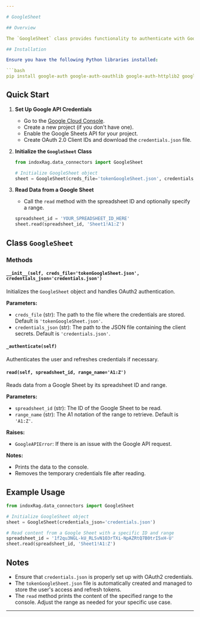 ```yaml
---

# GoogleSheet 

## Overview

The `GoogleSheet` class provides functionality to authenticate with Google Sheets using OAuth2 and read data from a specific Google Sheet. It supports reading data from a defined range within the sheet and prints the contents to the console.

## Installation

Ensure you have the following Python libraries installed:

```bash
pip install google-auth google-auth-oauthlib google-auth-httplib2 google-api-python-client
```

## Quick Start

1. **Set Up Google API Credentials**

   - Go to the [Google Cloud Console](https://console.cloud.google.com/).
   - Create a new project (if you don't have one).
   - Enable the Google Sheets API for your project.
   - Create OAuth 2.0 Client IDs and download the `credentials.json` file.

2. **Initialize the `GoogleSheet` Class**

   ```python
   from indoxRag.data_connectors import GoogleSheet

   # Initialize GoogleSheet object
   sheet = GoogleSheet(creds_file='tokenGoogleSheet.json', credentials_json='credentials.json')
   ```

3. **Read Data from a Google Sheet**

   - Call the `read` method with the spreadsheet ID and optionally specify a range.

   ```python
   spreadsheet_id = 'YOUR_SPREADSHEET_ID_HERE'
   sheet.read(spreadsheet_id, 'Sheet1!A1:Z')
   ```

## Class `GoogleSheet`

### Methods

#### `__init__(self, creds_file='tokenGoogleSheet.json', credentials_json='credentials.json')`

Initializes the `GoogleSheet` object and handles OAuth2 authentication.

**Parameters:**
- `creds_file` (str): The path to the file where the credentials are stored. Default is `'tokenGoogleSheet.json'`.
- `credentials_json` (str): The path to the JSON file containing the client secrets. Default is `'credentials.json'`.


#### `_authenticate(self)`

Authenticates the user and refreshes credentials if necessary.

#### `read(self, spreadsheet_id, range_name='A1:Z')`

Reads data from a Google Sheet by its spreadsheet ID and range.

**Parameters:**
- `spreadsheet_id` (str): The ID of the Google Sheet to be read.
- `range_name` (str): The A1 notation of the range to retrieve. Default is `'A1:Z'`.

**Raises:**
- `GoogleAPIError`: If there is an issue with the Google API request.

**Notes:**
- Prints the data to the console.
- Removes the temporary credentials file after reading.

## Example Usage

```python
from indoxRag.data_connectors import GoogleSheet

# Initialize GoogleSheet object
sheet = GoogleSheet(credentials_json='credentials.json')

# Read content from a Google Sheet with a specific ID and range
spreadsheet_id = '1f2qu3NGL-kU_RLSvN1O3rTXi-NpAZRtQ7B0trI5xH-U'
sheet.read(spreadsheet_id, 'Sheet1!A1:Z')
```

## Notes

- Ensure that `credentials.json` is properly set up with OAuth2 credentials.
- The `tokenGoogleSheet.json` file is automatically created and managed to store the user's access and refresh tokens.
- The `read` method prints the content of the specified range to the console. Adjust the range as needed for your specific use case.

---
```

